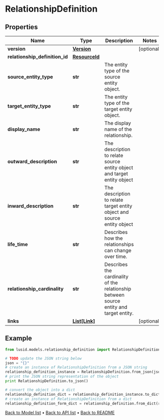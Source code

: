 # RelationshipDefinition


## Properties
Name | Type | Description | Notes
------------ | ------------- | ------------- | -------------
**version** | [**Version**](Version.md) |  | [optional] 
**relationship_definition_id** | [**ResourceId**](ResourceId.md) |  | 
**source_entity_type** | **str** | The entity type of the source entity object. | 
**target_entity_type** | **str** | The entity type of the target entity object. | 
**display_name** | **str** | The display name of the relationship. | 
**outward_description** | **str** | The description to relate source entity object and target entity object | 
**inward_description** | **str** | The description to relate target entity object and source entity object | 
**life_time** | **str** | Describes how the relationships can change over time. | 
**relationship_cardinality** | **str** | Describes the cardinality of the relationship between source entity and target entity. | 
**links** | [**List[Link]**](Link.md) |  | [optional] 

## Example

```python
from lusid.models.relationship_definition import RelationshipDefinition

# TODO update the JSON string below
json = "{}"
# create an instance of RelationshipDefinition from a JSON string
relationship_definition_instance = RelationshipDefinition.from_json(json)
# print the JSON string representation of the object
print RelationshipDefinition.to_json()

# convert the object into a dict
relationship_definition_dict = relationship_definition_instance.to_dict()
# create an instance of RelationshipDefinition from a dict
relationship_definition_form_dict = relationship_definition.from_dict(relationship_definition_dict)
```
[Back to Model list](../README.md#documentation-for-models) &#8226; [Back to API list](../README.md#documentation-for-api-endpoints) &#8226; [Back to README](../README.md)


